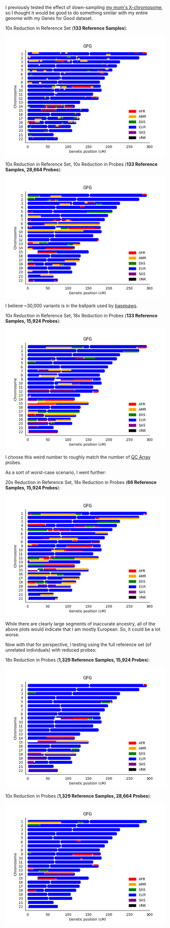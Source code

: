 I previously tested the effect of down-sampling [my mom's X-chromosome](https://github.com/cwarden45/DTC_Scripts/tree/master/23andMe/Ancestry_plus_1000_Genomes), so I thought it would be good to do something similar with my entire genome with my Genes for Good dataset.

10x Reduction in Reference Set (**133 Reference Samples**):

![10x-down ref](GFG_Ref-10x.png "10x-down ref")

10x Reduction in Reference Set, 10x Reduction in Probes (**133 Reference Samples, 28,664 Probes**):

![10x-down ref 10x-down probe](GFG_Ref-10x_Probe-10x.png "10x-down ref, 10x-down probe")

I believe ~30,000 variants is in the ballpark used by [basepaws](https://github.com/cwarden45/Bastu_Cat_Genome/tree/master/Basepaws_Notes).

10x Reduction in Reference Set, 18x Reduction in Probes (**133 Reference Samples, 15,924 Probes**):

![10x-down ref 18x-down probe](GFG_Ref-10x_Probe-18x.png "10x-down ref, 18x-down probe")

I choose this weird number to roughly match the number of [QC Array](https://www.illumina.com/products/by-type/microarray-kits/infinium-qc.html) probes.

As a sort of worst-case scenario, I went further:

20x Reduction in Reference Set, 18x Reduction in Probes (**66 Reference Samples, 15,924 Probes**):

![20x-down ref 18x-down probe](GFG_Ref-20x_Probe-18x.png "20x-down ref, 18x-down probe")

While there are clearly large segments of inaccurate ancestry, all of the above plots would indicate that I am mostly European.  So, it could be a lot worse.

Now with that for perspective, I testing using the full reference set (of unrelated individuals) with reduced probes:

18x Reduction in Probes (**1,329 Reference Samples, 15,924 Probes**):

![18x-down probe](GFG_Probe-18x.png "18x-down probe")

10x Reduction in Probes (**1,329 Reference Samples, 28,664 Probes**):

![10x-down probe](GFG_Probe-10x.png "10x-down probe")